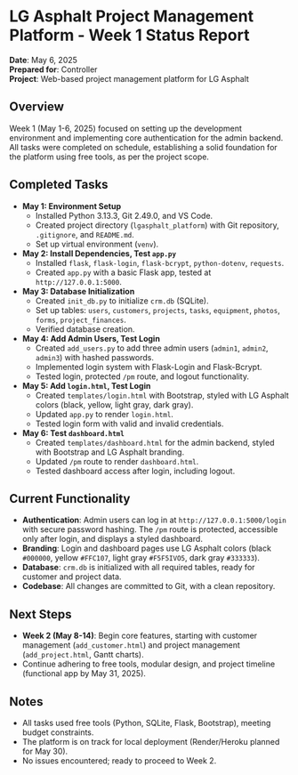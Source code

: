 # LG Asphalt Project Management Platform - Week 1 Status Report
**Date**: May 6, 2025  
**Prepared for**: Controller  
**Project**: Web-based project management platform for LG Asphalt

## Overview
Week 1 (May 1-6, 2025) focused on setting up the development environment and implementing core authentication for the admin backend. All tasks were completed on schedule, establishing a solid foundation for the platform using free tools, as per the project scope.

## Completed Tasks
- **May 1: Environment Setup**
  - Installed Python 3.13.3, Git 2.49.0, and VS Code.
  - Created project directory (`lgasphalt_platform`) with Git repository, `.gitignore`, and `README.md`.
  - Set up virtual environment (`venv`).
- **May 2: Install Dependencies, Test `app.py`**
  - Installed `flask`, `flask-login`, `flask-bcrypt`, `python-dotenv`, `requests`.
  - Created `app.py` with a basic Flask app, tested at `http://127.0.0.1:5000`.
- **May 3: Database Initialization**
  - Created `init_db.py` to initialize `crm.db` (SQLite).
  - Set up tables: `users`, `customers`, `projects`, `tasks`, `equipment`, `photos`, `forms`, `project_finances`.
  - Verified database creation.
- **May 4: Add Admin Users, Test Login**
  - Created `add_users.py` to add three admin users (`admin1`, `admin2`, `admin3`) with hashed passwords.
  - Implemented login system with Flask-Login and Flask-Bcrypt.
  - Tested login, protected `/pm` route, and logout functionality.
- **May 5: Add `login.html`, Test Login**
  - Created `templates/login.html` with Bootstrap, styled with LG Asphalt colors (black, yellow, light gray, dark gray).
  - Updated `app.py` to render `login.html`.
  - Tested login form with valid and invalid credentials.
- **May 6: Test `dashboard.html`**
  - Created `templates/dashboard.html` for the admin backend, styled with Bootstrap and LG Asphalt branding.
  - Updated `/pm` route to render `dashboard.html`.
  - Tested dashboard access after login, including logout.

## Current Functionality
- **Authentication**: Admin users can log in at `http://127.0.0.1:5000/login` with secure password hashing. The `/pm` route is protected, accessible only after login, and displays a styled dashboard.
- **Branding**: Login and dashboard pages use LG Asphalt colors (black `#000000`, yellow `#FFC107`, light gray `#F5F5IVO5`, dark gray `#333333`).
- **Database**: `crm.db` is initialized with all required tables, ready for customer and project data.
- **Codebase**: All changes are committed to Git, with a clean repository.

## Next Steps
- **Week 2 (May 8-14)**: Begin core features, starting with customer management (`add_customer.html`) and project management (`add_project.html`, Gantt charts).
- Continue adhering to free tools, modular design, and project timeline (functional app by May 31, 2025).

## Notes
- All tasks used free tools (Python, SQLite, Flask, Bootstrap), meeting budget constraints.
- The platform is on track for local deployment (Render/Heroku planned for May 30).
- No issues encountered; ready to proceed to Week 2.
